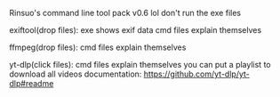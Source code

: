 Rinsuo's command line tool pack v0.6 lol
don't run the exe files

exiftool(drop files):
exe shows exif data
cmd files explain themselves

ffmpeg(drop files):
cmd files explain themselves

yt-dlp(click files):
cmd files explain themselves
you can put a playlist to download all videos
documentation: https://github.com/yt-dlp/yt-dlp#readme

